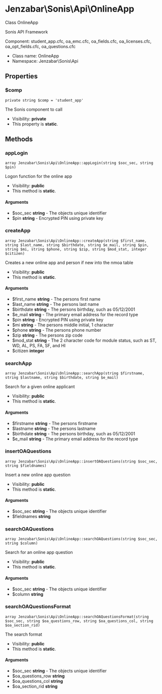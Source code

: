 Jenzabar\Sonis\Api\OnlineApp
===============

Class OnlineApp

Sonis API Framework

Component: student_app.cfc, oa_emc.cfc, oa_fields.cfc, oa_licenses.cfc, oa_opt_fields.cfc, oa_questions.cfc


* Class name: OnlineApp
* Namespace: Jenzabar\Sonis\Api





Properties
----------


### $comp

    private string $comp = 'student_app'

The Sonis component to call



* Visibility: **private**
* This property is **static**.


Methods
-------


### appLogin

    array Jenzabar\Sonis\Api\OnlineApp::appLogin(string $soc_sec, string $pin)

Logon function for the online app



* Visibility: **public**
* This method is **static**.


#### Arguments
* $soc_sec **string** - The objects unique identifier
* $pin **string** - Encrypted PIN using private key



### createApp

    array Jenzabar\Sonis\Api\OnlineApp::createApp(string $first_name, string $last_name, string $birthdate, string $e_mail, string $pin, string $mi, string $phone, string $zip, string $mod_stat, integer $citizen)

Creates a new online app and person if new into the nmoa table



* Visibility: **public**
* This method is **static**.


#### Arguments
* $first_name **string** - The persons first name
* $last_name **string** - The persons last name
* $birthdate **string** - The persons birthday, such as 05/12/2001
* $e_mail **string** - The primary email address for the record type
* $pin **string** - Encrypted PIN using private key
* $mi **string** - The persons middle initial, 1 character
* $phone **string** - The persons phone number
* $zip **string** - The persons zip code
* $mod_stat **string** - The 2 character code for module status, such as ST, WD, AL, PS, FA, SF, and HI
* $citizen **integer**



### searchApp

    array Jenzabar\Sonis\Api\OnlineApp::searchApp(string $firstname, string $lastname, string $birthdate, string $e_mail)

Search for a given online applicant



* Visibility: **public**
* This method is **static**.


#### Arguments
* $firstname **string** - The persons firstname
* $lastname **string** - The persons lastname
* $birthdate **string** - The persons birthday, such as 05/12/2001
* $e_mail **string** - The primary email address for the record type



### insertOAQuestions

    array Jenzabar\Sonis\Api\OnlineApp::insertOAQuestions(string $soc_sec, string $fieldnames)

Insert a new online app question



* Visibility: **public**
* This method is **static**.


#### Arguments
* $soc_sec **string** - The objects unique identifier
* $fieldnames **string**



### searchOAQuestions

    array Jenzabar\Sonis\Api\OnlineApp::searchOAQuestions(string $soc_sec, string $column)

Search for an online app question



* Visibility: **public**
* This method is **static**.


#### Arguments
* $soc_sec **string** - The objects unique identifier
* $column **string**



### searchOAQuestionsFormat

    array Jenzabar\Sonis\Api\OnlineApp::searchOAQuestionsFormat(string $soc_sec, string $oa_questions_row, string $oa_questions_col, string $oa_section_rid)

The search format



* Visibility: **public**
* This method is **static**.


#### Arguments
* $soc_sec **string** - The objects unique identifier
* $oa_questions_row **string**
* $oa_questions_col **string**
* $oa_section_rid **string**


